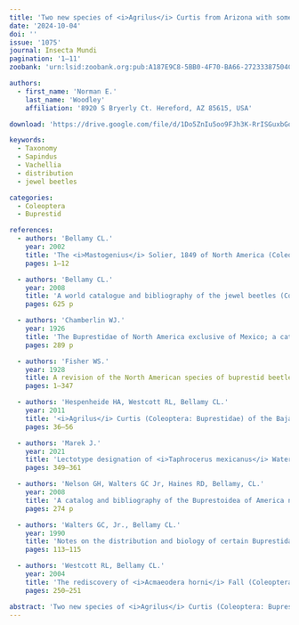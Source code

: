 ```yaml
---
title: 'Two new species of <i>Agrilus</i> Curtis from Arizona with some new distributional and host records of buprestids from the southwest USA (Coleoptera: Buprestidae)'
date: '2024-10-04'
doi: ''
issue: '1075'
journal: Insecta Mundi
pagination: '1–11'
zoobank: 'urn:lsid:zoobank.org:pub:A187E9C8-5BB0-4F70-BA66-27233387504C'

authors:
  - first_name: 'Norman E.'
    last_name: 'Woodley'
    affiliation: '8920 S Bryerly Ct. Hereford, AZ 85615, USA'

download: 'https://drive.google.com/file/d/1Do5ZnIu5oo9FJh3K-RrISGuxbGoHbeV2/view?usp=sharing'

keywords:
  - Taxonomy
  - Sapindus
  - Vachellia
  - distribution
  - jewel beetles

categories:
  - Coleoptera
  - Buprestid

references:
  - authors: 'Bellamy CL.'
    year: 2002
    title: 'The <i>Mastogenius</i> Solier, 1849 of North America (Coleoptera: Buprestidae: Polycestinae: Haplostethini). Zootaxa 110'
    pages: 1–12

  - authors: 'Bellamy CL.'
    year: 2008
    title: 'A world catalogue and bibliography of the jewel beetles (Coleoptera: Buprestoidea). Volume 1. Introduction; fossil taxa; Schizopodidae; Buprestidae: Julodinae—Chrysochroinae: Poecilonotini. Pensoft Series Faunistica No. 76. Pensoft Publishers; Sofia, Bulgaria and Moscow, Russia.'
    pages: 625 p

  - authors: 'Chamberlin WJ.'
    year: 1926
    title: 'The Buprestidae of North America exclusive of Mexico; a catalogue including synonymy, bibliogra-phy, distribution, type locality and hosts of each species. Published by the author; Corvallis, OR.'
    pages: 289 p

  - authors: 'Fisher WS.'
    year: 1928
    title: A revision of the North American species of buprestid beetles belonging to the genus <i>Agrilus</i>. United States National Museum Bulletin 145
    pages: 1–347

  - authors: 'Hespenheide HA, Westcott RL, Bellamy CL.'
    year: 2011
    title: '<i>Agrilus</i> Curtis (Coleoptera: Buprestidae) of the Baja California penin-sula, México. Zootaxa 2805'
    pages: 36–56

  - authors: 'Marek J.'
    year: 2021
    title: 'Lectotype designation of <i>Taphrocerus mexicanus</i> Waterhouse, 1889 (Coleoptera: Buprestidae: Agrilinae) with description of a new species comming [sic] from the type-serie [sic]. Studies and Reports Taxonomical Series. 17(2)'
    pages: 349–361

  - authors: 'Nelson GH, Walters GC Jr, Haines RD, Bellamy, CL.'
    year: 2008
    title: 'A catalog and bibliography of the Buprestoidea of America north of Mexico. The Coleopterists Society; North Potomac, MD.'
    pages: 274 p

  - authors: 'Walters GC, Jr., Bellamy CL.'
    year: 1990
    title: 'Notes on the distribution and biology of certain Buprestidae (Coleoptera): Part IV. The Coleopterists Bulletin 44(1)'
    pages: 113–115

  - authors: 'Westcott RL, Bellamy CL.'
    year: 2004
    title: 'The rediscovery of <i>Acmaeodera horni</i> Fall (Coleoptera: Buprestidae). The Pan-Pacific Entomologist 79(3/4)'
    pages: 250–251

abstract: 'Two new species of <i>Agrilus</i> Curtis (Coleoptera: Buprestidae), <i>A. botzi</i> Woodley, <b>new species</b> and <i>A. vachellia</i> Woodley <b>new species</b>, both from southeastern Arizona, are described. <i>Agrilus barri</i> Hespenheide and Westcott and <i>Taphrocerus leoni</i> Dugès are recorded from Arizona and represent new U.S. records. Sixteen new state distributional records are presented, along with a few other significant records.'
---
```

